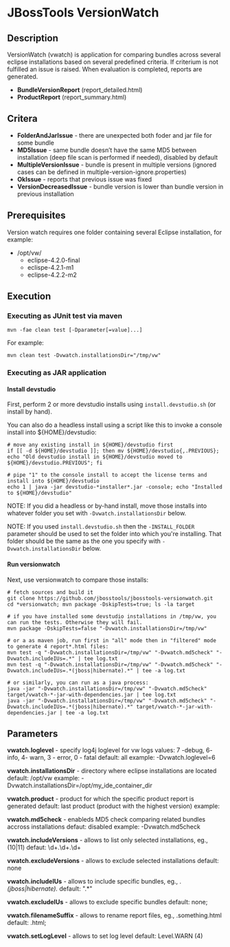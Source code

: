 # JBossTools VersionWatch #

## Description ##
VersionWatch (vwatch) is application for comparing bundles across several eclipse installations based on several predefined criteria. If criterium is not fulfilled an issue is raised. When evaluation is completed, reports are generated.

  * **BundleVersionReport** (report_detailed.html)
  * **ProductReport** (report_summary.html)

## Critera ##

  * **FolderAndJarIssue** - there are unexpected both foder and jar file for some bundle
  * **MD5Issue** - same bundle doesn’t have the same MD5 between installation (deep file scan is performed if needed), disabled by default
  * **MultipleVersionIssue** - bundle is present in multiple versions (ignored cases can be defined in multiple-version-ignore.properties)
  * **OkIssue** - reports that previous issue was fixed
  * **VersionDecreasedIssue** - bundle version is lower than bundle version in previous installation


## Prerequisites ##
Version watch requires one folder containing several Eclipse installation, for example:

* /opt/vw/
    * eclipse-4.2.0-final
    * eclispe-4.2.1-m1
    * eclipse-4.2.2-m2

## Execution ##

### Executing as JUnit test via maven ###

    mvn -fae clean test [-Dparameter[=value]...]
      
For example:

    mvn clean test -Dvwatch.installationsDir="/tmp/vw"
    
### Executing as JAR application ###

#### Install devstudio

First, perform 2 or more devstudio installs using `install.devstudio.sh` (or install by hand).

You can also do a headless install using a script like this to invoke a console install into ${HOME}/devstudio:

    # move any existing install in ${HOME}/devstudio first
    if [[ -d ${HOME}/devstudio ]]; then mv ${HOME}/devstudio{,.PREVIOUS}; echo "Old devstudio install in ${HOME}/devstudio moved to ${HOME}/devstudio.PREVIOUS"; fi

    # pipe "1" to the console install to accept the license terms and install into ${HOME}/devstudio
    echo 1 | java -jar devstudio-*installer*.jar -console; echo "Installed to ${HOME}/devstudio"

NOTE: If you did a headless or by-hand install, move those installs into whatever folder you set with `-Dvwatch.installationsDir` below. 

NOTE: If you used `install.devstudio.sh` then the `-INSTALL_FOLDER` parameter should be used to set the folder into which you're installing. That folder should be the same as the one you specify with `-Dvwatch.installationsDir` below.

#### Run versionwatch

Next, use versionwatch to compare those installs:

    # fetch sources and build it
    git clone https://github.com/jbosstools/jbosstools-versionwatch.git
    cd *versionwatch; mvn package -DskipTests=true; ls -la target

    # if you have installed some devstudio installations in /tmp/vw, you can run the tests. Otherwise they will fail.
    mvn package -DskipTests=false "-Dvwatch.installationsDir=/tmp/vw" 

    # or a as maven job, run first in "all" mode then in "filtered" mode to generate 4 report*.html files:
    mvn test -q "-Dvwatch.installationsDir=/tmp/vw" "-Dvwatch.md5check" "-Dvwatch.includeIUs=.*" | tee log.txt
    mvn test -q "-Dvwatch.installationsDir=/tmp/vw" "-Dvwatch.md5check" "-Dvwatch.includeIUs=.*(jboss|hibernate).*" | tee -a log.txt

    # or similarly, you can run as a java process:
    java -jar "-Dvwatch.installationsDir=/tmp/vw" "-Dvwatch.md5check" target/vwatch-*-jar-with-dependencies.jar | tee log.txt
    java -jar "-Dvwatch.installationsDir=/tmp/vw" "-Dvwatch.md5check" "-Dvwatch.includeIUs=.*(jboss|hibernate).*" target/vwatch-*-jar-with-dependencies.jar | tee -a log.txt


## Parameters ##
**vwatch.loglevel** - specify log4j loglevel for vw logs
values: 7 -debug, 6- info, 4- warn, 3 - error, 0 - fatal
default: all
example: -Dvwatch.loglevel=6

**vwatch.installationsDir** - directory where eclipse installations are located
default: /opt/vw
example: -Dvwatch.installationsDir=/opt/my_ide_container_dir

**vwatch.product** - product for which the specific product report is generated
default: last product (product with the highest version)
example:

**vwatch.md5check** - enableds MD5 check comparing related bundles accross installations
defaut: disabled
example: -Dvwatch.md5check

**vwatch.includeVersions** - allows to list only selected installations, eg., (10|11)
defaut: \d+\.\d+\.\d+

**vwatch.excludeVersions** - allows to exclude selected installations
default: none

**vwatch.includeIUs** - allows to include specific bundles, eg., .*(jboss|hibernate).*
default: ".*"

**vwatch.excludeIUs** - allows to exclude specific bundles
default: none;

**vwatch.filenameSuffix** - allows to rename report files, eg., .something.html
default: .html;

**vwatch.setLogLevel** - allows to set log level
default: Level.WARN (4)

